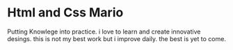 # Html and Css Mario
 Putting Knowlege into practice. i love to learn and create innovative desings. 
this is not my best work but i improve daily. the best is yet to come. 


